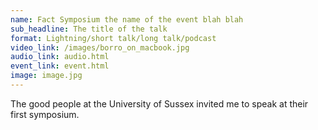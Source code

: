 ```yaml
---
name: Fact Symposium the name of the event blah blah
sub_headline: The title of the talk
format: Lightning/short talk/long talk/podcast
video_link: /images/borro_on_macbook.jpg
audio_link: audio.html
event_link: event.html
image: image.jpg
---
```


The good people at the University of Sussex invited me to speak at their first symposium.
